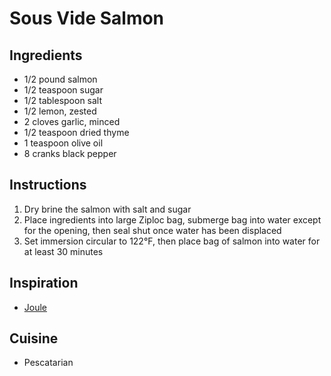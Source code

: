 # Sous Vide Salmon

## Ingredients

- 1/2 pound salmon
- 1/2 teaspoon sugar
- 1/2 tablespoon salt
- 1/2 lemon, zested
- 2 cloves garlic, minced
- 1/2 teaspoon dried thyme
- 1 teaspoon olive oil
- 8 cranks black pepper

## Instructions

1. Dry brine the salmon with salt and sugar
2. Place ingredients into large Ziploc bag, submerge bag into water except for the opening, then seal shut once water has been displaced
3. Set immersion circular to 122°F, then place bag of salmon into water for at least 30 minutes

## Inspiration

- [Joule](https://www.chefsteps.com/activities/sous-vide-salmon)

## Cuisine

- Pescatarian
